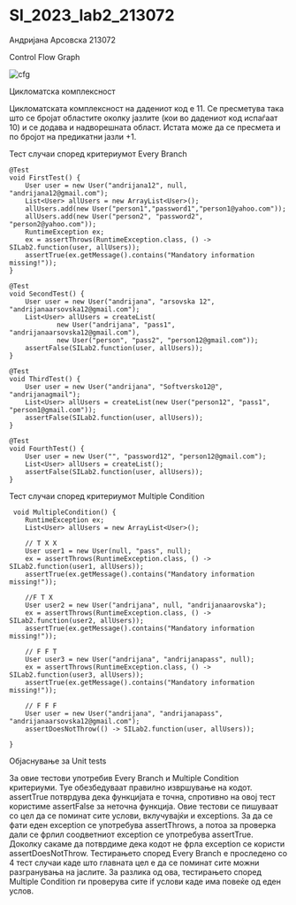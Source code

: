 # SI_2023_lab2_213072
Андријана Арсовска 213072

Control Flow Graph

![cfg](https://github.com/andrijanaarsovska/SI_2023_lab2_213072/assets/129632251/51270744-4e92-43f5-a22b-3711f38c1967)




Цикломатска комплексност

Цикломатската комплексност на дадениот код е 11. Се пресметува така што се бројат областите околку јазлите (кои во дадениот код испаѓаат 10) 
и се додава и надворешната област. Истата може да се пресмета и по бројот на предикатни јазли +1.


Тест случаи според критериумот Every Branch





    @Test
    void FirstTest() {
        User user = new User("andrijana12", null, "andrijana12@gmail.com");
        List<User> allUsers = new ArrayList<User>();
        allUsers.add(new User("person1","password1","person1@yahoo.com"));
        allUsers.add(new User("person2", "password2", "person2@yahoo.com"));
        RuntimeException ex;
        ex = assertThrows(RuntimeException.class, () -> SILab2.function(user, allUsers));
        assertTrue(ex.getMessage().contains("Mandatory information missing!"));
    }

    @Test
    void SecondTest() {
        User user = new User("andrijana", "arsovska 12", "andrijanaarsovska12@gmail.com");
        List<User> allUsers = createList(
                new User("andrijana", "pass1", "andrijanaarsovska12@gmail.com"),
                new User("person", "pass2", "person12@gmail.com"));
        assertFalse(SILab2.function(user, allUsers));
    }

    @Test
    void ThirdTest() {
        User user = new User("andrijana", "Softversko12@", "andrijanagmail");
        List<User> allUsers = createList(new User("person12", "pass1", "person1@gmail.com"));
        assertFalse(SILab2.function(user, allUsers));
    }

    @Test
    void FourthTest() {
        User user = new User("", "password12", "person12@gmail.com");
        List<User> allUsers = createList();
        assertFalse(SILab2.function(user, allUsers));
    }

Тест случаи според критериумот Multiple Condition


     void MultipleCondition() {
        RuntimeException ex;
        List<User> allUsers = new ArrayList<User>();

        // T X X
        User user1 = new User(null, "pass", null);
        ex = assertThrows(RuntimeException.class, () -> SILab2.function(user1, allUsers));
        assertTrue(ex.getMessage().contains("Mandatory information missing!"));

        //F T X
        User user2 = new User("andrijana", null, "andrijanaarovska");
        ex = assertThrows(RuntimeException.class, () -> SILab2.function(user2, allUsers));
        assertTrue(ex.getMessage().contains("Mandatory information missing!"));

        // F F T
        User user3 = new User("andrijana", "andrijanapass", null);
        ex = assertThrows(RuntimeException.class, () -> SILab2.function(user3, allUsers));
        assertTrue(ex.getMessage().contains("Mandatory information missing!"));

        // F F F
        User user = new User("andrijana", "andrijanapass", "andrijanaarsovska12@gmail.com");
        assertDoesNotThrow(() -> SILab2.function(user, allUsers));

    }


Објаснување за Unit tests
  
За овие тестови употребив Every Branch и Multiple Condition критериуми. Туе обезбедуваат правилно извршување на кодот.
assertTrue потврдува дека функцијата е точна, спротивно на овој тест користиме assertFalse за неточна функција.
Овие тестови се пишуваат со цел да се поминат сите услови, вклучувајќи и exceptions.  За да се фати еден exception се употребува assertThrows, 
а потоа за проверка дали се фрлил соодветниот exception се употребува assertTrue. Доколку сакаме да потврдиме дека кодот не фрла exception се користи assertDoesNotThrow.
Тестирањето според Every Branch е проследено со 4 тест случаи каде што главната цел е да се поминат сите можни разгранувања на јаслите.
За разлика од ова, тестирањето според Multiple Condition ги проверува сите if услови каде има повеќе од еден услов.
